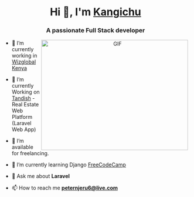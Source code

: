 <h1 align="center">Hi 👋, I'm <a href="https://100rabhcsmc.github.io/Me.io/" target="blank">
Kangichu</a></h1>
<h3 align="center">A passionate Full Stack developer</h3>

<!-- <p align="left"> <img src="https://komarev.com/ghpvc/?username=100rabhcsmc&label=Profile%20views&color=0e75b6&style=flat" alt="100rabhcsmc" /> </p> -->

<!-- <p align="left"> <a href="https://www.linkedin.com/in/peter-njeru-ab6657b8/" target="blank">LinkedIn Profile</a> </p> -->

<a target="_blank" align="center">
  <img align="right" top="500" height="300" width="400" alt="GIF" src="https://media.giphy.com/media/SWoSkN6DxTszqIKEqv/giphy.gif">
</a>

- 🔭 I’m currently working in <a href="https://www.wizglobal.co.ke/" target="blank">Wizglobal Kenya</a>

- 🌱 I’m currently Working on <a href="tandish.com">Tandish</a> - Real Estate Web Platform (Laravel Web App)

- 🤝 I’m available for freelancing.

- 🌱 I’m currently learning Django <a href="https://www.youtube.com/watch?v=F5mRW0jo-U4&t=11648s" target="blank">FreeCodeCamp</a>

- 💬 Ask me about **Laravel**

- 📫 How to reach me **peternjeru6@live.com**

<!-- - 📄 Know about my experiences <a href="" target="blank">Resume</a> -->
<br/>
